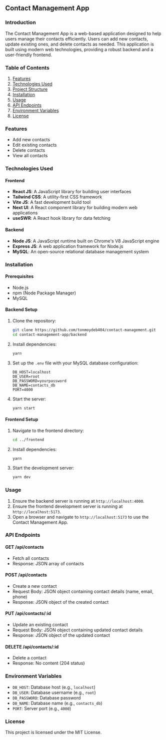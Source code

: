 ## Contact Management App

### Introduction

The Contact Management App is a web-based application designed to help users manage their contacts efficiently. Users can add new contacts, update existing ones, and delete contacts as needed. This application is built using modern web technologies, providing a robust backend and a user-friendly frontend.

### Table of Contents

1. [Features](#features)
2. [Technologies Used](#technologies-used)
3. [Project Structure](#project-structure)
4. [Installation](#installation)
5. [Usage](#usage)
6. [API Endpoints](#api-endpoints)
7. [Environment Variables](#environment-variables)
8. [License](#license)

### Features

- Add new contacts
- Edit existing contacts
- Delete contacts
- View all contacts

### Technologies Used

#### Frontend

- **React JS**: A JavaScript library for building user interfaces
- **Tailwind CSS**: A utility-first CSS framework
- **Vite JS**: A fast development build tool
- **Next UI**: A React component library for building modern web applications
- **useSWR**: A React hook library for data fetching

#### Backend

- **Node JS**: A JavaScript runtime built on Chrome's V8 JavaScript engine
- **Express JS**: A web application framework for Node.js
- **MySQL**: An open-source relational database management system

### Installation

#### Prerequisites

- Node.js
- npm (Node Package Manager)
- MySQL

#### Backend Setup

1. Clone the repository:

   ```bash
   git clone https://github.com/tonmoydeb404/contact-management.git
   cd contact-management-app/backend
   ```

2. Install dependencies:

   ```bash
   yarn
   ```

3. Set up the `.env` file with your MySQL database configuration:

   ```
   DB_HOST=localhost
   DB_USER=root
   DB_PASSWORD=yourpassword
   DB_NAME=contacts_db
   PORT=4000
   ```

4. Start the server:
   ```bash
   yarn start
   ```

#### Frontend Setup

1. Navigate to the frontend directory:

   ```bash
   cd ../frontend
   ```

2. Install dependencies:

   ```bash
   yarn
   ```

3. Start the development server:
   ```bash
   yarn dev
   ```

### Usage

1. Ensure the backend server is running at `http://localhost:4000`.
2. Ensure the frontend development server is running at `http://localhost:5173`.
3. Open a browser and navigate to `http://localhost:5173` to use the Contact Management App.

### API Endpoints

#### GET /api/contacts

- Fetch all contacts
- Response: JSON array of contacts

#### POST /api/contacts

- Create a new contact
- Request Body: JSON object containing contact details (name, email, phone)
- Response: JSON object of the created contact

#### PUT /api/contacts/:id

- Update an existing contact
- Request Body: JSON object containing updated contact details
- Response: JSON object of the updated contact

#### DELETE /api/contacts/:id

- Delete a contact
- Response: No content (204 status)

### Environment Variables

- `DB_HOST`: Database host (e.g., `localhost`)
- `DB_USER`: Database username (e.g., `root`)
- `DB_PASSWORD`: Database password
- `DB_NAME`: Database name (e.g., `contacts_db`)
- `PORT`: Server port (e.g., `4000`)

### License

This project is licensed under the MIT License.
